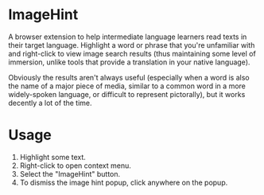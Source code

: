 # ImageHint

A browser extension to help intermediate language learners read texts in
their target language.  Highlight a word or phrase that you're unfamiliar with
and right-click to view image search results (thus maintaining some level
of immersion, unlike tools that provide a translation in your native language).

Obviously the results aren't always useful (especially when a word is
also the name of a major piece of media, similar to a common word in
a more widely-spoken language, or difficult to represent pictorally), but
it works decently a lot of the time. 

# Usage

1. Highlight some text.
2. Right-click to open context menu.
3. Select the "ImageHint" button.
4. To dismiss the image hint popup, click anywhere on the popup.
